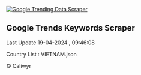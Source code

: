 
[![Google Trending Data Scraper](https://github.com/caliwyr/Google-Trend/actions/workflows/google.yml/badge.svg)](https://github.com/caliwyr/Google-Trend/actions/workflows/google.yml)

## Google Trends Keywords Scraper 
 
Last Update 19-04-2024 , 09:46:08

Country List :
VIETNAM.json



© Caliwyr
